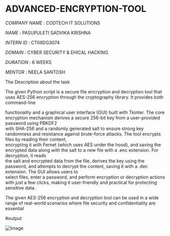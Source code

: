 # ADVANCED-ENCRYPTION-TOOL

*COMPANY NAME* : CODTECH IT SOLUTIONS

*NAME*	       : PASUPULETI SADVIKA KRISHNA

*INTERN ID*	   : CT06DG3074

*DOMAIN*	     : CYBER SECURITY & EHICAL HACKING

*DURATION*	   : 6 WEEKS

*MENTOR*       : NEELA SANTOSH

The Description about the task

The given Python script is a secure file encryption and decryption tool that uses AES-256 encryption through the cryptography library. It provides both command-line             

functionality and a graphical user interface (GUI) built with Tkinter. The core encryption mechanism derives a secure 256-bit key from a user-provided password using PBKDF2      
with SHA-256 and a randomly generated salt to ensure strong key randomness and resistance against brute-force attacks. The tool encrypts files by reading their content,        
encrypting it with Fernet (which uses AES under the hood), and saving the encrypted data along with the salt to a new file with a .enc extension. For decryption, it reads     
the salt and encrypted data from the file, derives the key using the password, and attempts to decrypt the content, saving it with a .dec extension. The GUI allows users to   
select files, enter a password, and perform encryption or decryption actions with just a few clicks, making it user-friendly and practical for protecting sensitive data.

The given AES-256 encryption and decryption tool can be used in a wide range of real-world scenarios where file security and confidentiality are essential


#output 


![Image](https://github.com/user-attachments/assets/935ad0a6-abc1-438c-8434-c5a3d85c484a)
